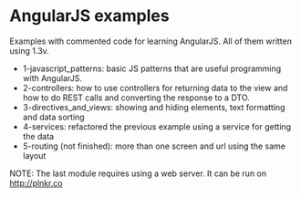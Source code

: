 AngularJS examples
==================

Examples with commented code for learning AngularJS. All of them written using 1.3v.

* 1-javascript_patterns: basic JS patterns that are useful programming with AngularJS.
* 2-controllers: how to use controllers for returning data to the view and how to do REST calls and converting the response to a DTO.
* 3-directives_and_views: showing and hiding elements, text formatting and data sorting  
* 4-services: refactored the previous example using a service for getting the data 
* 5-routing (not finished): more than one screen and url using the same layout

NOTE: The last module requires using a web server. It can be run on http://plnkr.co